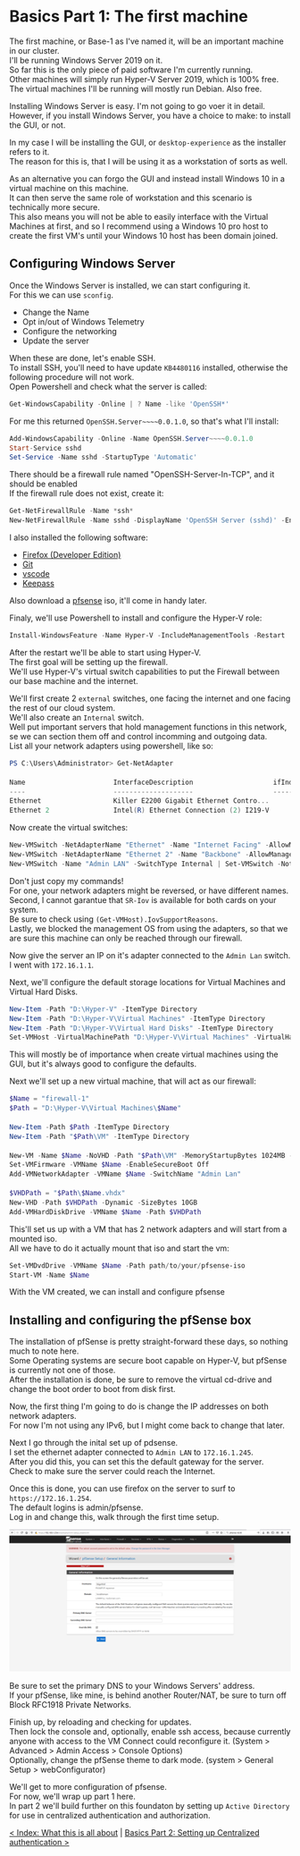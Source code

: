 # Basics Part 1: The first machine

The first machine, or Base-1 as I've named it, will be an important machine in our cluster.  
I'll be running Windows Server 2019 on it.  
So far this is the only piece of paid software I'm currently running.  
Other machines will simply run Hyper-V Server 2019, which is 100% free.  
The virtual machines I'll be running will mostly run Debian. Also free.  

Installing Windows Server is easy. I'm not going to go voer it in detail.  
However, if you install Windows Server, you have a choice to make: to install the GUI, or not.  

In my case I will be installing the GUI, or `desktop-experience` as the installer refers to it.  
The reason for this is, that I will be using it as a workstation of sorts as well.  

As an alternative you can forgo the GUI and instead install Windows 10 in a virtual machine on this machine.  
It can then serve the same role of workstation and this scenario is technically more secure.  
This also means you will not be able to easily interface with the Virtual Machines at first,
and so I recommend using a Windows 10 pro host to create the first VM's until your Windows 10 host has been domain joined.  

## Configuring Windows Server

Once the Windows Server is installed, we can start configuring it.  
For this we can use `sconfig`.  

- Change the Name
- Opt in/out of Windows Telemetry
- Configure the networking
- Update the server

When these are done, let's enable SSH.  
To install SSH, you'll need to have update `KB4480116` installed, otherwise the following procedure will not work.  
Open Powershell and check what the server is called:

```Powershell
Get-WindowsCapability -Online | ? Name -like 'OpenSSH*'
```

For me this returned `OpenSSH.Server~~~~0.0.1.0`, so that's what I'll install:  

```Powershell
Add-WindowsCapability -Online -Name OpenSSH.Server~~~~0.0.1.0
Start-Service sshd
Set-Service -Name sshd -StartupType 'Automatic'
```

There should be a firewall rule named "OpenSSH-Server-In-TCP", and it should be enabled  
If the firewall rule does not exist, create it:  

```Powershell
Get-NetFirewallRule -Name *ssh*
New-NetFirewallRule -Name sshd -DisplayName 'OpenSSH Server (sshd)' -Enabled True -Direction Inbound -Protocol TCP -Action Allow -LocalPort 22
```

I also installed the following software:

- [Firefox (Developer Edition)](https://www.mozilla.org/en-US/firefox/developer/)
- [Git](https://git-scm.com/downloads)
- [vscode](https://code.visualstudio.com/)
- [Keepass](https://keepass.info/)

Also download a [pfsense](https://www.pfsense.org/download/) iso, it'll come in handy later.  

Finaly, we'll use Powershell to install and configure the Hyper-V role:  

```Powershell
Install-WindowsFeature -Name Hyper-V -IncludeManagementTools -Restart
```

After the restart we'll be able to start using Hyper-V.  
The first goal will be setting up the firewall.  
We'll use Hyper-V's virtual switch capabilities to put the Firewall between our base machine and the internet.  

We'll first create 2 `external` switches, one facing the internet and one facing the rest of our cloud system.  
We'll also create an `Internal` switch.  
Well put important servers that hold management functions in this network, se we can section them off and control incomming and outgoing data.  
List all your network adapters using powershell, like so:

```Powershell
PS C:\Users\Administrator> Get-NetAdapter

Name                      InterfaceDescription                    ifIndex Status       MacAddress             LinkSpeed
----                      --------------------                    ------- ------       ----------             ---------
Ethernet                  Killer E2200 Gigabit Ethernet Contro...      15 Up           11-22-AA-BB-CC-01         1 Gbps
Ethernet 2                Intel(R) Ethernet Connection (2) I219-V       5 Up           11-22-AA-BB-CC-02         1 Gbps
```

Now create the virtual switches:

```Powershell
New-VMSwitch -NetAdapterName "Ethernet" -Name "Internet Facing" -AllowManagementOS $false -EnableIov $true
New-VMSwitch -NetAdapterName "Ethernet 2" -Name "Backbone" -AllowManagementOS $false -EnableIov $true | Set-VMSwitch -Notes "Subnet 172.16.0.0/24"
New-VMSwitch -Name "Admin LAN" -SwitchType Internal | Set-VMSwitch -Notes "Subnet 172.16.1.0/24"
```

Don't just copy my commands!  
For one, your network adapters might be reversed, or have different names.  
Second, I cannot garantue that `SR-Iov` is available for both cards on your system.  
Be sure to check using `(Get-VMHost).IovSupportReasons`.  
Lastly, we blocked the management OS from using the adapters, so that we are sure this machine can only be reached through our firewall.  

Now give the server an IP on it's adapter connected to the `Admin Lan` switch.  
I went with `172.16.1.1`.  

Next, we'll configure the default storage locations for Virtual Machines and Virtual Hard Disks.  

```Powershell
New-Item -Path "D:\Hyper-V" -ItemType Directory
New-Item -Path "D:\Hyper-V\Virtual Machines" -ItemType Directory
New-Item -Path "D:\Hyper-V\Virtual Hard Disks" -ItemType Directory
Set-VMHost -VirtualMachinePath "D:\Hyper-V\Virtual Machines" -VirtualHardDiskPath "D:\Hyper-V\Virtual Hard Disks"
```

This will mostly be of importance when create virtual machines using the GUI, but it's always good to configure the defaults.  

Next we'll set up a new virtual machine, that will act as our firewall:

```Powershell
$Name = "firewall-1"
$Path = "D:\Hyper-V\Virtual Machines\$Name"

New-Item -Path $Path -ItemType Directory
New-Item -Path "$Path\VM" -ItemType Directory

New-VM -Name $Name -NoVHD -Path "$Path\VM" -MemoryStartupBytes 1024MB -Generation 2 -SwitchName "Internet Facing" -BootDevice "CD"
Set-VMFirmware -VMName $Name -EnableSecureBoot Off
Add-VMNetworkAdapter -VMName $Name -SwitchName "Admin Lan"

$VHDPath = "$Path\$Name.vhdx"
New-VHD -Path $VHDPath -Dynamic -SizeBytes 10GB
Add-VMHardDiskDrive -VMName $Name -Path $VHDPath
```

This'll set us up with a VM that has 2 network adapters and will start from a mounted iso.  
All we have to do it actually mount that iso and start the vm:

```powershell
Set-VMDvdDrive -VMName $Name -Path path/to/your/pfsense-iso
Start-VM -Name $Name
```

With the VM created, we can install and configure pfsense

## Installing and configuring the pfSense box

The installation of pfSense is pretty straight-forward these days, so nothing much to note here.  
Some Operating systems are secure boot capable on Hyper-V, but pfSense is currently not one of those.  
After the installation is done, be sure to remove the virtual cd-drive and change the boot order to boot from disk first.  

Now, the first thing I'm going to do is change the IP addresses on both network adapters.  
For now I'm not using any IPv6, but I might come back to change that later.  

Next I go through the inital set up of pdsense.  
I set the ethernet adapter connected to `Admin LAN` to `172.16.1.245`.  
After you did this, you can set this the default gateway for the server.  
Check to make sure the server could reach the Internet.  

Once this is done, you can use firefox on the server to surf to `https://172.16.1.254`.  
The default logins is admin/pfsense.  
Log in and change this, walk through the first time setup.  

![pfSense setup](/images/pfSense-first-time.png "The pfSense first-time setup.")

Be sure to set the primary DNS to your Windows Servers' address.  
If your pfSense, like mine, is behind another Router/NAT, be sure to turn off Block RFC1918 Private Networks.  

Finish up, by reloading and checking for updates.  
Then lock the console and, optionally, enable ssh access, because currently anyone with access to the VM Connect could reconfigure it. (System > Advanced > Admin Access > Console Options)  
Optionally, change the pfSense theme to dark mode. (system > General Setup > webConfigurator)  

We'll get to more configuration of pfsense.  
For now, we'll wrap up part 1 here.  
In part 2 we'll build further on this foundaton by setting up `Active Directory` for use in centralized authentication and authorization.  

[< Index: What this is all about](/index.md) | [Basics Part 2: Setting up Centralized authentication >](/basics/part_2.md)
